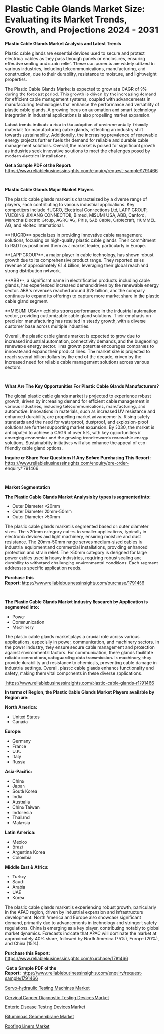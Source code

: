 <p><h1>Plastic Cable Glands Market Size: Evaluating its Market Trends, Growth, and Projections 2024 - 2031</h1></p><p><strong>Plastic Cable Glands Market Analysis and Latest Trends</strong></p>
<p><p>Plastic cable glands are essential devices used to secure and protect electrical cables as they pass through panels or enclosures, ensuring effective sealing and strain relief. These components are widely utilized in various industries, including telecommunications, manufacturing, and construction, due to their durability, resistance to moisture, and lightweight properties.</p><p>The Plastic Cable Glands Market is expected to grow at a CAGR of 9% during the forecast period. This growth is driven by the increasing demand for efficient cable management systems, coupled with advancements in manufacturing technologies that enhance the performance and versatility of plastic cable glands. A growing focus on automation and smart technology integration in industrial applications is also propelling market expansion.</p><p>Latest trends indicate a rise in the adoption of environmentally-friendly materials for manufacturing cable glands, reflecting an industry shift towards sustainability. Additionally, the increasing prevalence of renewable energy projects further fuels the demand for reliable and durable cable management solutions. Overall, the market is poised for significant growth as industries seek innovative solutions to meet the challenges posed by modern electrical installations.</p></p>
<p><strong>Get a Sample PDF of the Report:&nbsp;</strong> <a href="https://www.reliablebusinessinsights.com/enquiry/request-sample/1791466?utm_campaign=1091&utm_medium=2&utm_source=Github&utm_content=ia&utm_term=09112024&utm_id=plastic-cable-glands">https://www.reliablebusinessinsights.com/enquiry/request-sample/1791466</a></p>
<p>&nbsp;</p>
<p><strong>Plastic Cable Glands Major Market Players</strong></p>
<p><p>The plastic cable glands market is characterized by a diverse range of players, each contributing to various industrial applications. Key competitors include HUGRO, Electrical Connections Ltd, LAPP GROUP, YUEQING JIXIANG CONNECTOR, Bimed, MISUMI USA, ABB, Canford, Marechal Electric Group, AGRO AG, Piris, SAB Cable, Cablecraft, HUMMEL AG, and Moltec International.</p><p>**HUGRO** specializes in providing innovative cable management solutions, focusing on high-quality plastic cable glands. Their commitment to R&D has positioned them as a market leader, particularly in Europe. </p><p>**LAPP GROUP**, a major player in cable technology, has shown robust growth due to its comprehensive product range. They reported sales revenue of approximately €1.4 billion, leveraging their global reach and strong distribution network. </p><p>**ABB**, a significant name in electrification products, including cable glands, has experienced increased demand driven by the renewable energy sector. ABB's revenues reached around $28 billion, and the company continues to expand its offerings to capture more market share in the plastic cable gland segment.</p><p>**MISUMI USA** exhibits strong performance in the industrial automation sector, providing customizable cable gland solutions. Their emphasis on precision manufacturing has resulted in steady growth, with a diverse customer base across multiple industries. </p><p>Overall, the plastic cable glands market is expected to grow due to increased industrial automation, connectivity demands, and the burgeoning renewable energy sector. This growth potential encourages companies to innovate and expand their product lines. The market size is projected to reach several billion dollars by the end of the decade, driven by the increased need for reliable cable management solutions across various sectors.</p></p>
<p>&nbsp;</p>
<p><strong>What Are The Key Opportunities For Plastic Cable Glands Manufacturers?</strong></p>
<p><p>The global plastic cable glands market is projected to experience robust growth, driven by increasing demand for efficient cable management in various industries, including telecommunications, manufacturing, and automotive. Innovations in materials, such as increased UV resistance and enhanced durability, are propelling market advancements. Rising safety standards and the need for waterproof, dustproof, and explosion-proof solutions are further supporting market expansion. By 2030, the market is anticipated to achieve a CAGR of over 5%, with key opportunities in emerging economies and the growing trend towards renewable energy solutions. Sustainability initiatives will also enhance the appeal of eco-friendly cable gland options.</p></p>
<p><strong>Inquire or Share Your Questions If Any Before Purchasing This Report:</strong> <a href="https://www.reliablebusinessinsights.com/enquiry/pre-order-enquiry/1791466?utm_campaign=1091&utm_medium=2&utm_source=Github&utm_content=ia&utm_term=09112024&utm_id=plastic-cable-glands">https://www.reliablebusinessinsights.com/enquiry/pre-order-enquiry/1791466</a></p>
<p>&nbsp;</p>
<p><strong>Market Segmentation</strong></p>
<p><strong>The Plastic Cable Glands Market Analysis by types is segmented into:</strong></p>
<p><ul><li>Outer Diameter <20mm</li><li>Outer Diameter 20mm-50mm</li><li>Outer Diameter >50mm</li></ul></p>
<p><p>The plastic cable glands market is segmented based on outer diameter sizes. The <20mm category caters to smaller applications, typically in electronic devices and light machinery, ensuring moisture and dust resistance. The 20mm-50mm range serves medium-sized cables in industrial equipment and commercial installations, providing enhanced protection and strain relief. The >50mm category is designed for large power cables used in heavy industries, requiring robust sealing and durability to withstand challenging environmental conditions. Each segment addresses specific application needs.</p></p>
<p><strong>Purchase this Report:&nbsp;</strong><a href="https://www.reliablebusinessinsights.com/purchase/1791466?utm_campaign=1091&utm_medium=2&utm_source=Github&utm_content=ia&utm_term=09112024&utm_id=plastic-cable-glands">https://www.reliablebusinessinsights.com/purchase/1791466</a></p>
<p>&nbsp;</p>
<p><strong>The Plastic Cable Glands Market Industry Research by Application is segmented into:</strong></p>
<p><ul><li>Power</li><li>Communication</li><li>Machinery</li></ul></p>
<p><p>The plastic cable glands market plays a crucial role across various applications, especially in power, communication, and machinery sectors. In the power industry, they ensure secure cable management and protection against environmental factors. For communication, these glands facilitate reliable connections, safeguarding data transmission. In machinery, they provide durability and resistance to chemicals, preventing cable damage in industrial settings. Overall, plastic cable glands enhance functionality and safety, making them vital components in these diverse applications.</p></p>
<p><a href="https://www.reliablebusinessinsights.com/plastic-cable-glands-r1791466?utm_campaign=1091&utm_medium=2&utm_source=Github&utm_content=ia&utm_term=09112024&utm_id=plastic-cable-glands">&nbsp;https://www.reliablebusinessinsights.com/plastic-cable-glands-r1791466</a></p>
<p><strong>In terms of Region, the Plastic Cable Glands Market Players available by Region are:</strong></p>
<p>
    <p> <strong> North America: </strong>
        <ul>
            <li>United States</li>
            <li>Canada</li>
        </ul>
        </p> 
    <p> <strong> Europe: </strong>
        <ul>
            <li>Germany</li>
            <li>France</li>
            <li>U.K.</li>
            <li>Italy</li>
            <li>Russia</li>
        </ul>
        </p> 
    <p> <strong> Asia-Pacific: </strong>
        <ul>
            <li>China</li>
            <li>Japan</li>
            <li>South Korea</li>
            <li>India</li>
            <li>Australia</li>
            <li>China Taiwan</li>
            <li>Indonesia</li>
            <li>Thailand</li>
            <li>Malaysia</li>
        </ul>
        </p> 
    <p> <strong> Latin America: </strong>
        <ul>
            <li>Mexico</li>
            <li>Brazil</li>
            <li>Argentina Korea</li>
            <li>Colombia</li>
        </ul>
        </p> 
    <p> <strong> Middle East & Africa: </strong>
        <ul>
            <li>Turkey</li>
            <li>Saudi</li>
            <li>Arabia</li>
            <li>UAE</li>
            <li>Korea</li>
        </ul>
    </p>
    </p>
<p><p>The plastic cable glands market is experiencing robust growth, particularly in the APAC region, driven by industrial expansion and infrastructure development. North America and Europe also showcase significant demand, primarily due to advancements in technology and stringent safety regulations. China is emerging as a key player, contributing notably to global market dynamics. Forecasts indicate that APAC will dominate the market at approximately 40% share, followed by North America (25%), Europe (20%), and China (15%).</p></p>
<p><strong>Purchase this Report: </strong><a href="https://www.reliablebusinessinsights.com/purchase/1791466?utm_campaign=1091&utm_medium=2&utm_source=Github&utm_content=ia&utm_term=09112024&utm_id=plastic-cable-glands">https://www.reliablebusinessinsights.com/purchase/1791466</a></p>
<p>&nbsp;<strong>Get a Sample PDF of the Report:&nbsp;&nbsp;</strong><a href="https://www.reliablebusinessinsights.com/enquiry/request-sample/1791466?utm_campaign=1091&utm_medium=2&utm_source=Github&utm_content=ia&utm_term=09112024&utm_id=plastic-cable-glands">https://www.reliablebusinessinsights.com/enquiry/request-sample/1791466</a></p>
<p><strong></strong></p>
<p><p><a href="https://www.linkedin.com/pulse/servo-hydraulic-testing-machines-market-outlook-forecast-pb43f?utm_campaign=1091&utm_medium=2&utm_source=Github&utm_content=ia&utm_term=09112024&utm_id=plastic-cable-glands">Servo-hydraulic Testing Machines Market</a></p><p><a href="https://issuu.com/reportprime-2/docs/cervical-cancer-diagnostic-testing-_0c428fc58fdd97?utm_campaign=1091&utm_medium=2&utm_source=Github&utm_content=ia&utm_term=09112024&utm_id=plastic-cable-glands">Cervical Cancer Diagnostic Testing Devices Market</a></p><p><a href="https://issuu.com/reportprime-2/docs/enteric-disease-testing-devices-mar_2f56af80cba866?utm_campaign=1091&utm_medium=2&utm_source=Github&utm_content=ia&utm_term=09112024&utm_id=plastic-cable-glands">Enteric Disease Testing Devices Market</a></p><p><a href="https://github.com/burdgexaraeqn/Market-Research-Report-List-1/blob/main/bituminous-geomembrane-market.md?utm_campaign=1091&utm_medium=2&utm_source=Github&utm_content=ia&utm_term=09112024&utm_id=plastic-cable-glands">Bituminous Geomembrane Market</a></p><p><a href="https://github.com/whitbyuhringenn/Market-Research-Report-List-1/blob/main/roofing-liners-market.md?utm_campaign=1091&utm_medium=2&utm_source=Github&utm_content=ia&utm_term=09112024&utm_id=plastic-cable-glands">Roofing Liners Market</a></p></p>